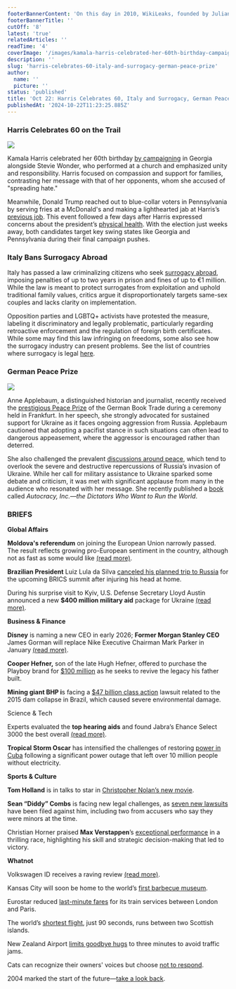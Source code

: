 ```yaml
---
footerBannerContent: 'On this day in 2010, WikiLeaks, founded by Julian Assange, released thousands of classified U.S. documents relating to the wars in Iraq and Afghanistan.'
footerBannerTitle: ''
cutOff: '8'
latest: 'true'
relatedArticles: ''
readTime: '4'
coverImage: '/images/kamala-harris-celebrated-her-60th-birthday-campaigning-in-georgia-E1OD.webp'
description: ''
slug: 'harris-celebrates-60-italy-and-surrogacy-german-peace-prize'
author:
  name: ''
  picture: ''
status: 'published'
title: 'Oct 22: Harris Celebrates 60, Italy and Surrogacy, German Peace Prize'
publishedAt: '2024-10-22T11:23:25.885Z'
---
```


### Harris Celebrates 60 on the Trail

![](/images/kamala-harris-celebrated-her-60th-birthday-campaigning-in-georgia-kwMz.webp)

Kamala Harris celebrated her 60th birthday [by campaigning](https://www.france24.com/en/americas/20241020-harris-trump) in Georgia alongside Stevie Wonder, who performed at a church and emphasized unity and responsibility. Harris focused on compassion and support for families, contrasting her message with that of her opponents, whom she accused of "spreading hate."

Meanwhile, Donald Trump reached out to blue-collar voters in Pennsylvania by serving fries at a McDonald's and making a lighthearted jab at Harris’s [previous job](https://www.newsweek.com/kamala-harris-work-mcdonalds-donald-trump-election-2024-1950020). This event followed a few days after Harris expressed concerns about the president’s [physical health](https://www.cbsnews.com/news/harris-questions-trump-health-medical-records/). With the election just weeks away, both candidates target key swing states like Georgia and Pennsylvania during their final campaign pushes.

### Italy Bans Surrogacy Abroad

Italy has passed a law criminalizing citizens who seek [surrogacy abroad](https://www.bbc.com/news/articles/c62rmv63069o), imposing penalties of up to two years in prison and fines of up to €1 million. While the law is meant to protect surrogates from exploitation and uphold traditional family values, critics argue it disproportionately targets same-sex couples and lacks clarity on implementation.

Opposition parties and LGBTQ+ activists have protested the measure, labeling it discriminatory and legally problematic, particularly regarding retroactive enforcement and the regulation of foreign birth certificates. While some may find this law infringing on freedoms, some also see how the surrogacy industry can present problems. See the list of countries where surrogacy is legal [here](https://www.ivfconceptions.com/countries-where-surrogacy-is-legal/).

### German Peace Prize

![](/images/us-writer-anne-applebaum-calls-for-arms-for-ukraine--accepts-german-peace-prize-kxNj.webp)

Anne Applebaum, a distinguished historian and journalist, recently received the [prestigious Peace Prize](https://apnews.com/article/germany-peace-prize-ukraine-applebaum-c1106c4393acbd5f7aea61d975a15247) of the German Book Trade during a ceremony held in Frankfurt. In her speech, she strongly advocated for sustained support for Ukraine as it faces ongoing aggression from Russia. Applebaum cautioned that adopting a pacifist stance in such situations can often lead to dangerous appeasement, where the aggressor is encouraged rather than deterred.

She also challenged the prevalent [discussions around peace](https://kyivindependent.com/44-of-ukrainians-believe-its-time-to-start-official-peace-talks-with-russia-survey-finds/), which tend to overlook the severe and destructive repercussions of Russia’s invasion of Ukraine. While her call for military assistance to Ukraine sparked some debate and criticism, it was met with significant applause from many in the audience who resonated with her message. She recently published a [book](https://www.penguinrandomhouse.com/books/725302/autocracy-inc-by-anne-applebaum/) called *Autocracy, Inc.—the Dictators Who Want to Run the World*.

### BRIEFS

**Global Affairs**

**Moldova's referendum** on joining the European Union narrowly passed. The result reflects growing pro-European sentiment in the country, although not as fast as some would like [(read more)](https://www.dw.com/en/moldova-narrowly-votes-yes-to-eu-membership/a-70544401).

**Brazilian President** Luiz Lula da Silva [canceled his planned trip to Russia](https://www.bbc.com/news/articles/c89l45zeq2eo) for the upcoming BRICS summit after injuring his head at home.

During his surprise visit to Kyiv, U.S. Defense Secretary Lloyd Austin announced a new **$400 million military aid** package for Ukraine [(read more)](https://euromaidanpress.com/2024/10/21/pentagon-chief-announces-400-mn-aid-package-during-kyiv-visit/).

**Business & Finance**

**Disney** is naming a new CEO in early 2026; **Former Morgan Stanley CEO** James Gorman will replace Nike Executive Chairman Mark Parker in January [(read more)](https://www.cnbc.com/2024/10/21/disney-ceo-succession-plan-board-chair.html).

**Cooper Hefner,** son of the late Hugh Hefner, offered to purchase the Playboy brand for [$100 million](https://people.com/cooper-hefner-buy-playboy-for-100-million-dollars-exclusive-8731338) as he seeks to revive the legacy his father built.

**Mining giant BHP i**s facing a [$47 billion class action](https://www.claimsjournal.com/news/national/2024/10/21/326954.htm) lawsuit related to the 2015 dam collapse in Brazil, which caused severe environmental damage.

Science & Tech

Experts evaluated the **top hearing aids** and found Jabra’s Ehance Select 3000 the best overall [(read more)](https://www.wired.com/gallery/best-hearing-aids/).

**Tropical Storm Oscar** has intensified the challenges of restoring [power in Cuba](https://www.theverge.com/2024/10/21/24275647/cuba-power-outage-tropical-storm-oscar) following a significant power outage that left over 10 million people without electricity.

**Sports & Culture**

**Tom Holland** is in talks to star in [Christopher Nolan’s new movie](https://au.variety.com/2024/film/news/tom-holland-christopher-nolan-new-movie-18249/).

**Sean “Diddy” Combs** is facing new legal challenges, as [seven new lawsuits](https://edition.cnn.com/2024/10/21/entertainment/sean-diddy-combs-new-lawsuits-monday/index.html) have been filed against him, including two from accusers who say they were minors at the time.

Christian Horner praised **Max Verstappen**’s [exceptional performance](https://www.formula1.com/en/latest/article/horner-delivers-crystal-clear-verdict-as-he-dissects-thrilling-verstappen.446u6PoBSNweS0J7OQtl8S) in a thrilling race, highlighting his skill and strategic decision-making that led to victory.

**Whatnot**

Volkswagen ID receives a raving review [(read more)](https://www.caranddriver.com/reviews/a62638170/2025-volkswagen-id-buzz-test/).

Kansas City will soon be home to the world’s [first barbecue museum](https://www.smithsonianmag.com/smart-news/the-worlds-first-barbecue-museum-is-coming-to-kansas-city-180985298/).

Eurostar reduced [last-minute fares](https://www.euronews.com/travel/2024/10/18/eurostar-slashes-last-minute-fares-but-youll-have-to-be-flexible-to-get-a-bargain) for its train services between London and Paris.

The world’s [shortest flight](https://in.mashable.com/tech/83978/this-commercial-flight-between-two-islands-is-worlds-shortest-and-fastest-lasting-only-90-seconds), just 90 seconds, runs between two Scottish islands.

New Zealand Airport [limits goodbye hugs](https://www.huffpost.com/entry/bc-as-new-zealand-airport-hugs_l_6716d688e4b0b4263c8b4c26) to three minutes to avoid traffic jams.

Cats can recognize their owners' voices but choose [not to respond](https://maltadaily.mt/study-reveals-cats-can-recognize-owners-voices-but-choose-not-to-respond/).

2004 marked the start of the future—[take a look back](https://www.theverge.com/c/24247055/2004-tech-internet-gadgets-phones-pop-culture).
